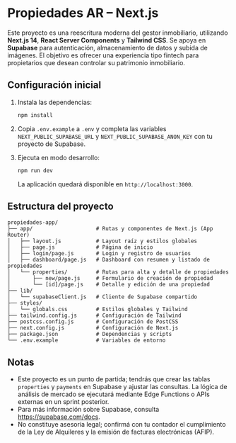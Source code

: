 # Propiedades AR – Next.js

Este proyecto es una reescritura moderna del gestor inmobiliario, utilizando **Next.js 14**, **React Server Components** y **Tailwind CSS**. Se apoya en **Supabase** para autenticación, almacenamiento de datos y subida de imágenes. El objetivo es ofrecer una experiencia tipo fintech para propietarios que desean controlar su patrimonio inmobiliario.

## Configuración inicial

1. Instala las dependencias:
   ```bash
   npm install
   ```

2. Copia `.env.example` a `.env` y completa las variables `NEXT_PUBLIC_SUPABASE_URL` y `NEXT_PUBLIC_SUPABASE_ANON_KEY` con tu proyecto de Supabase.

3. Ejecuta en modo desarrollo:
   ```bash
   npm run dev
   ```
   La aplicación quedará disponible en `http://localhost:3000`.

## Estructura del proyecto

```
propiedades-app/
├── app/                    # Rutas y componentes de Next.js (App Router)
│   ├── layout.js           # Layout raíz y estilos globales
│   ├── page.js             # Página de inicio
│   ├── login/page.js       # Login y registro de usuarios
│   ├── dashboard/page.js   # Dashboard con resumen y listado de propiedades
│   └── properties/         # Rutas para alta y detalle de propiedades
│       ├── new/page.js     # Formulario de creación de propiedad
│       └── [id]/page.js    # Detalle y edición de una propiedad
├── lib/
│   └── supabaseClient.js   # Cliente de Supabase compartido
├── styles/
│   └── globals.css         # Estilos globales y Tailwind
├── tailwind.config.js      # Configuración de Tailwind
├── postcss.config.js       # Configuración de PostCSS
├── next.config.js          # Configuración de Next.js
├── package.json            # Dependencias y scripts
└── .env.example            # Variables de entorno
```

## Notas

* Este proyecto es un punto de partida; tendrás que crear las tablas `properties` y `payments` en Supabase y ajustar las consultas. La lógica de análisis de mercado se ejecutará mediante Edge Functions o APIs externas en un sprint posterior.
* Para más información sobre Supabase, consulta https://supabase.com/docs.
* No constituye asesoría legal; confirmá con tu contador el cumplimiento de la Ley de Alquileres y la emisión de facturas electrónicas (AFIP).